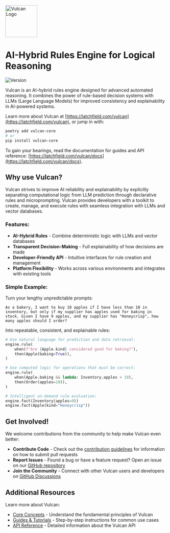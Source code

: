 <!-- SPDX-License-Identifier: Apache-2.0 -->
<!-- Copyright 2025 Latchfield Technologies http://latchfield.com -->
<img alt="Vulcan Logo" src="https://latchfield.com/vulcan/assets/images/vulcan-logo.svg" height="100px">

# AI-Hybrid Rules Engine for Logical Reasoning
![Version](https://img.shields.io/pypi/v/vulcan_core)

Vulcan is an AI-hybrid rules engine designed for advanced automated reasoning. It combines the power of rule-based decision systems with LLMs (Large Language Models) for improved consistency and explainability in AI-powered systems.

Learn more about Vulcan at [https://latchfield.com/vulcan](https://latchfield.com/vulcan), or jump in with:

```bash
poetry add vulcan-core
# or
pip install vulcan-core
```

To gain your bearings, read the documentation for guides and API reference: [https://latchfield.com/vulcan/docs](https://latchfield.com/vulcan/docs).

## Why use Vulcan?
Vulcan strives to improve AI reliability and explainability by explicitly separating computational logic from LLM prediction through declarative rules and microprompting. Vulcan provides developers with a toolkit to create, manage, and execute rules with seamless integration with LLMs and vector databases.

### Features:
* **AI-Hybrid Rules** - Combine deterministic logic with LLMs and vector databases
* **Transparent Decision-Making** - Full explainability of how decisions are made
* **Developer-Friendly API** - Intuitive interfaces for rule creation and management
* **Platform Flexibility** - Works across various environments and integrates with existing tools

### Simple Example:
Turn your lengthy unpredictable prompts:

```text
As a bakery, I want to buy 10 apples if I have less than 10 in inventory, but only if my supplier has apples used for baking in stock. Given I have 9 apples, and my supplier has "Honeycrisp", how many apples should I order?
```

Into repeatable, consistent, and explainable rules:

```python
# Use natural language for prediction and data retrieval:
engine.rule(
    when(f"Are {Apple.kind} considered good for baking?"),
    then(Apple(baking=True)),
)

# Use computed logic for operations that must be correct:
engine.rule(
    when(Apple.baking && lambda: Inventory.apples < 10),
    then(Order(apples=10)),
)

# Intelligent on-demand rule evaluation:
engine.fact(Inventory(apples=9))
engine.fact(Apple(kind="Honeycrisp"))
```

## Get Involved!
We welcome contributions from the community to help make Vulcan even better:

* **Contribute Code** - Check out the [contribution guidelines](https://github.com/latchfield/vulcan/blob/main/CONTRIBUTING.md) for information on how to submit pull requests
* **Report Issues** - Found a bug or have a feature request? Open an issue on our [GitHub repository](https://github.com/latchfield/vulcan-core/issues/)
* **Join the Community** - Connect with other Vulcan users and developers on [GitHub Discussions](https://github.com/latchfield/vulcan-core/discussions)

## Additional Resources
Learn more about Vulcan:

* [Core Concepts](https://latchfield.com/vulcan/docs/concepts) - Understand the fundamental principles of Vulcan
* [Guides & Tutorials](https://latchfield.com/vulcan/docs/guides/quick-start/) - Step-by-step instructions for common use cases
* [API Reference](https://latchfield.com/vulcan/docs/) - Detailed information about the Vulcan API

